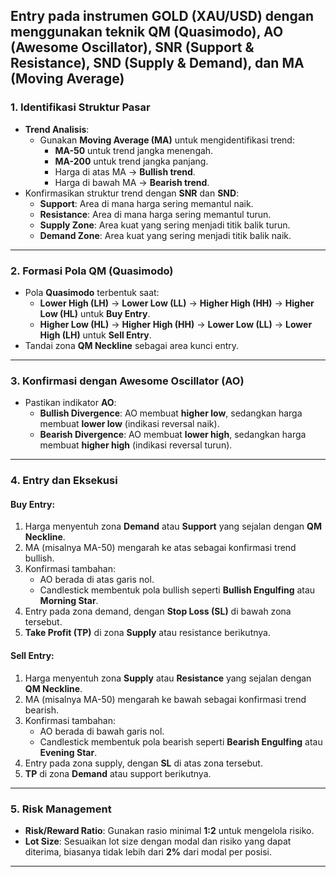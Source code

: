 Entry pada instrumen **GOLD** (XAU/USD) dengan menggunakan teknik **QM (Quasimodo)**, **AO (Awesome Oscillator)**, **SNR (Support & Resistance)**, **SND (Supply & Demand)**, dan **MA (Moving Average)**
---

### **1. Identifikasi Struktur Pasar**
- **Trend Analisis**:
  - Gunakan **Moving Average (MA)** untuk mengidentifikasi trend:
    - **MA-50** untuk trend jangka menengah.
    - **MA-200** untuk trend jangka panjang.
    - Harga di atas MA → **Bullish trend**.
    - Harga di bawah MA → **Bearish trend**.
- Konfirmasikan struktur trend dengan **SNR** dan **SND**:
  - **Support**: Area di mana harga sering memantul naik.
  - **Resistance**: Area di mana harga sering memantul turun.
  - **Supply Zone**: Area kuat yang sering menjadi titik balik turun.
  - **Demand Zone**: Area kuat yang sering menjadi titik balik naik.

---

### **2. Formasi Pola QM (Quasimodo)**
- Pola **Quasimodo** terbentuk saat:
  - **Lower High (LH)** → **Lower Low (LL)** → **Higher High (HH)** → **Higher Low (HL)** untuk **Buy Entry**.
  - **Higher Low (HL)** → **Higher High (HH)** → **Lower Low (LL)** → **Lower High (LH)** untuk **Sell Entry**.
- Tandai zona **QM Neckline** sebagai area kunci entry.

---

### **3. Konfirmasi dengan Awesome Oscillator (AO)**
- Pastikan indikator **AO**:
  - **Bullish Divergence**: AO membuat **higher low**, sedangkan harga membuat **lower low** (indikasi reversal naik).
  - **Bearish Divergence**: AO membuat **lower high**, sedangkan harga membuat **higher high** (indikasi reversal turun).

---

### **4. Entry dan Eksekusi**
#### **Buy Entry**:
1. Harga menyentuh zona **Demand** atau **Support** yang sejalan dengan **QM Neckline**.
2. MA (misalnya MA-50) mengarah ke atas sebagai konfirmasi trend bullish.
3. Konfirmasi tambahan:
   - AO berada di atas garis nol.
   - Candlestick membentuk pola bullish seperti **Bullish Engulfing** atau **Morning Star**.
4. Entry pada zona demand, dengan **Stop Loss (SL)** di bawah zona tersebut.
5. **Take Profit (TP)** di zona **Supply** atau resistance berikutnya.

#### **Sell Entry**:
1. Harga menyentuh zona **Supply** atau **Resistance** yang sejalan dengan **QM Neckline**.
2. MA (misalnya MA-50) mengarah ke bawah sebagai konfirmasi trend bearish.
3. Konfirmasi tambahan:
   - AO berada di bawah garis nol.
   - Candlestick membentuk pola bearish seperti **Bearish Engulfing** atau **Evening Star**.
4. Entry pada zona supply, dengan **SL** di atas zona tersebut.
5. **TP** di zona **Demand** atau support berikutnya.

---

### **5. Risk Management**
- **Risk/Reward Ratio**: Gunakan rasio minimal **1:2** untuk mengelola risiko.
- **Lot Size**: Sesuaikan lot size dengan modal dan risiko yang dapat diterima, biasanya tidak lebih dari **2%** dari modal per posisi.

---
